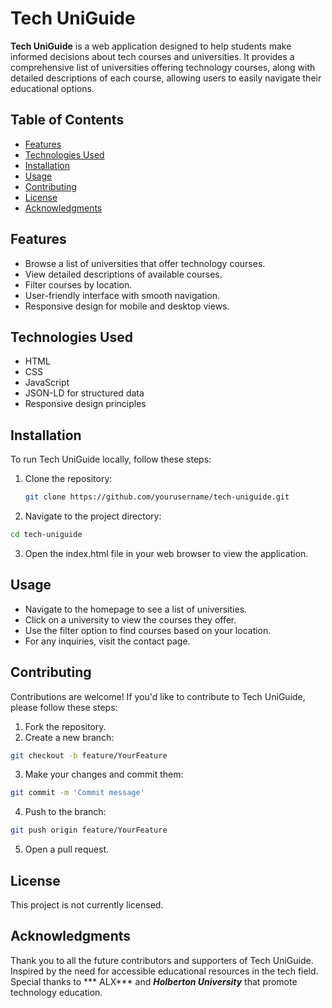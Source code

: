 # Tech UniGuide

**Tech UniGuide** is a web application designed to help students make informed decisions about tech courses and universities. It provides a comprehensive list of universities offering technology courses, along with detailed descriptions of each course, allowing users to easily navigate their educational options.

## Table of Contents
- [Features](#features)
- [Technologies Used](#technologies-used)
- [Installation](#installation)
- [Usage](#usage)
- [Contributing](#contributing)
- [License](#license)
- [Acknowledgments](#acknowledgments)

## Features
- Browse a list of universities that offer technology courses.
- View detailed descriptions of available courses.
- Filter courses by location.
- User-friendly interface with smooth navigation.
- Responsive design for mobile and desktop views.

## Technologies Used
- HTML
- CSS
- JavaScript
- JSON-LD for structured data
- Responsive design principles

## Installation
To run Tech UniGuide locally, follow these steps:

1. Clone the repository:
   ```bash
   git clone https://github.com/yourusername/tech-uniguide.git
2. Navigate to the project directory:

```bash
cd tech-uniguide
```
3. Open the index.html file in your web browser to view the application.

## Usage
- Navigate to the homepage to see a list of universities.
- Click on a university to view the courses they offer.
- Use the filter option to find courses based on your location.
- For any inquiries, visit the contact page.

## Contributing
Contributions are welcome! If you'd like to contribute to Tech UniGuide, please follow these steps:

1. Fork the repository.
2. Create a new branch:
```bash
git checkout -b feature/YourFeature
```
3. Make your changes and commit them:
```bash
git commit -m 'Commit message'
```
4. Push to the branch:
```bash
git push origin feature/YourFeature
```
5. Open a pull request.

## License
This project is not currently licensed.

## Acknowledgments
Thank you to all the future contributors and supporters of Tech UniGuide.
Inspired by the need for accessible educational resources in the tech field.
Special thanks to *** ALX*** and ***Holberton University***  that promote technology education.
